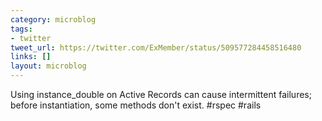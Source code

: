 ```yaml
---
category: microblog
tags:
- twitter
tweet_url: https://twitter.com/ExMember/status/509577284458516480
links: []
layout: microblog
---
```

Using instance_double on Active Records can cause intermittent failures; before instantiation, some methods don't exist. #rspec #rails
